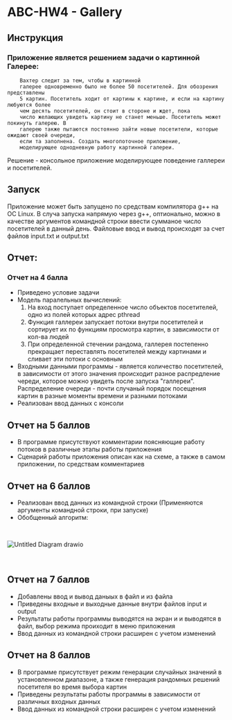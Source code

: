 # ABC-HW4 - Gallery
## Инструкция
### Приложение является решением задачи о картинной Галерее:
```
    Вахтер следит за тем, чтобы в картинной
    галерее одновременно было не более 50 посетителей. Для обозрения представлены
    5 картин. Посетитель ходит от картины к картине, и если на картину любуются более
    чем десять посетителей, он стоит в стороне и ждет, пока
    число желающих увидеть картину не станет меньше. Посетитель может покинуть галерею. В
    галерею также пытаются постоянно зайти новые посетители, которые ожидают своей очереди,
    если та заполнена. Создать многопоточное приложение,
    моделирующее однодневную работу картинной галереи.
```
Решение - консольное приложение моделирующее поведение галлереи и посетителей.
## Запуск
Приложение может быть запущено по средствам компилятора g++ на ОС Linux. 
В случа запуска напрямую через g++, оптионально, можно в качестве аргументов командной строки ввести сумманое число посетителей в данный день. 
Файловые ввод и вывод происходят за счет файлов input.txt и output.txt
## Отчет:
### Отчет на 4 балла
* Приведено условие задачи
* Модель паралельных вычислений: 
    1. На вход поступает определенное число объектов посетителей, одно из полей которых адрес pthread
    2. Функция галлереи запускает потоки внутри посетителей и сортирует их по функциям просмотра картин, в зависимости от кол-ва людей
    3. При определенной стечении рандома, галлерея постепенно прекращает переставлять посетителей между картинами и сливает эти потоки с основным
* Входными данными программы - является количество посетителей, в зависимости от этого значения
 происходит разное распредление череди, которое можно увидеть после запуска "галлереи". Распределение очереди - почти случаный порядок посещения картин в разные моменты времени и разными потоками
* Реализован ввод данных с консоли
## Отчет на 5 баллов
 * В программе присутствуют комментарии поясняющие работу потоков в различные этапы работы приложения
 * Сценарий работы приложения описан как на схеме, а также в самом приложении, по средствам комментариев
 ## Отчет на 6 баллов
 * Реализован ввод данных из командной строки (Применяются аргументы командной строки, при запуске)
 * Обобщенный алгоритм:
 
 <br/>


![Untitled Diagram drawio](https://user-images.githubusercontent.com/62663368/206917612-a7b9124b-b2da-4428-b47c-c37b243ba1e1.jpg)

<br/>

 ## Отчет на 7 баллов
 * Добавлены ввод и вывод даныых в файл и из файла
 * Приведены входные и выходные данные внутри файлов input и output
 * Результаты работы программы выводятся на экран и и выводятся в файл, выбор режима проиходит в меню приложения
  * Ввод данных из командной строки расширен с учетом изменений
 ## Отчет на 8 баллов
 * В программе присутствует режим генерации случайных значений в установленном диапазоне, а также генерация рандомных решений посетителя во время выбора картин
 * Приведены результаты работы программы в зависимости от различных входных данных
 * Ввод данных из командной строки расширен с учетом изменений
